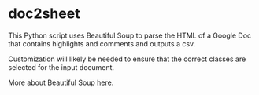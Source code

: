 # doc2sheet

This Python script uses Beautiful Soup to parse the HTML of a Google Doc that contains highlights and comments and outputs a csv.

Customization will likely be needed to ensure that the correct classes are selected for the input document.

More about Beautiful Soup [here](https://www.crummy.com/software/BeautifulSoup/bs4/doc/).
